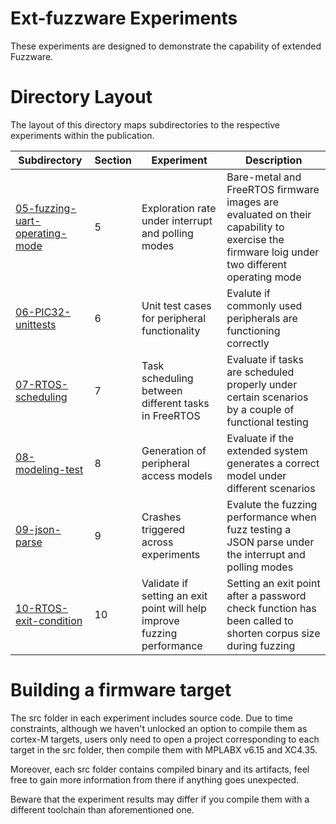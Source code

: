 # Ext-fuzzware Experiments

These experiments are designed to demonstrate the capability of extended Fuzzware.

# Directory Layout
The layout of this directory maps subdirectories to the respective experiments within the publication.

| Subdirectory   | Section  | Experiment | Description |
| -------------- | -------- | -----------| ----------- |
| [05-fuzzing-uart-operating-mode](05-fuzzing-uart-operating-mode)       | 5 | Exploration rate under interrupt and polling modes | Bare-metal and FreeRTOS firmware images are evaluated on their capability to exercise the firmware loig under two different operating mode  |
| [06-PIC32-unittests](06-PIC32-unittests)           | 6 | Unit test cases for peripheral functionality | Evalute if commonly used peripherals are functioning correctly  |
| [07-RTOS-scheduling](07-RTOS-scheduling)           | 7 | Task scheduling between different tasks in FreeRTOS     | Evaluate if tasks are scheduled properly under certain scenarios by a couple of functional testing |
| [08-modeling-test](08-modeling-test)                         | 8 |  Generation of peripheral access models  | Evaluate if the extended system generates a correct model under different scenarios |
| [09-json-parse](09-json-parse)                                                         | 9 | Crashes triggered across experiments                    | Evalute the fuzzing performance when fuzz testing a JSON parse under the interrupt and polling modes |
| [10-RTOS-exit-condition](10-RTOS-exit-condition)                                                         | 10 | Validate if setting an exit point will help improve fuzzing performance                    | Setting an exit point after a password check function has been called to shorten corpus size during fuzzing |



# Building a firmware target
The src folder in each experiment includes source code. Due to time constraints, although we haven't unlocked an option to compile them as cortex-M targets, users only need to open a project corresponding to each target in the src folder, then compile them with MPLABX v6.15 and XC4.35. 

Moreover, each src folder contains compiled binary and its artifacts, feel free to gain more information from there if anything goes unexpected.

Beware that the experiment results may differ if you compile them with a different toolchain than aforementioned one.
